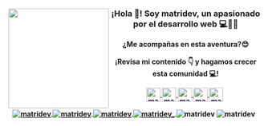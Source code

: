 <div>
  <img align="left" width="200" src="https://user-images.githubusercontent.com/120191428/209541987-8b82af7a-8d54-4a9e-9ce0-68b2f3b2e031.png" />   
   <h3 align="center">¡Hola 👋! Soy matridev, un apasionado por el desarrollo web 💻👾🚀</h3>
</div>

<p align="center"><strong>¿Me acompañas en esta aventura?😊<br /> <br /> ¡Revisa mi contenido 👇 y hagamos crecer esta comunidad 💻!</p>
<p align="center" style='margin-right:4px'>
   <a href="https://twitch.tv/matridev" target="_blank" >
    <img align="center" src="https://cdn.jsdelivr.net/npm/simple-icons@3.0.1/icons/twitch.svg" alt="matridev" height="28px" width="28px" />
  </a>
   <a href="https://youtube.com/matridev" target="_blank">
    <img align="center" src="https://cdn.jsdelivr.net/npm/simple-icons@3.0.1/icons/youtube.svg" alt="matridev" height="28px" width="28px" />
  </a>
  <a href="https://discord.gg/5Jt8B4DkHh" target="_blank">
    <img align="center" src="https://cdn.jsdelivr.net/npm/simple-icons@3.0.1/icons/discord.svg" alt="matridev" height="28px" width="28px"/>
  </a>
  <a href="https://instagram.com/matridev_" target="_blank">
    <img align="center" src="https://cdn.jsdelivr.net/npm/simple-icons@3.0.1/icons/instagram.svg" alt="matridev_" height="28px" width="28px" />
  </a>
  <a href="https://twitter.com/matridev_" target="_blank">
    <img align="center" src="https://cdn.jsdelivr.net/npm/simple-icons@3.0.1/icons/twitter.svg" alt="matridev_" height="28px" width="28px" />
  </a>
</p>

<p align="center" style='margin-right:4px'>
  <a href="https://www.youtube.com/channel/UC3jLXUuNoN7-cyJZmTeAr3w" target="_blank" >
    <img align="center" src="https://img.shields.io/youtube/channel/subscribers/UC3jLXUuNoN7-cyJZmTeAr3w?style=social" alt="matridev" />
  </a>
  <a href="https://twitch.com/matridev" target="_blank" >
    <img align="center" src="https://img.shields.io/twitch/status/matridev?style=social" alt="matridev" />
  </a>
  <a href="https://discord.gg/5Jt8B4DkHh" target="_blank">
    <img align="center" src="https://img.shields.io/discord/1047114024371892305?style=social&label=Discord&logo=discord" alt="matridev" />
  </a>
  <a href="https://twitter.com/matridev_" target="_blank" >
    <img align="center" src="https://img.shields.io/twitter/follow/matridev_?style=social" alt="matridev_" />
  </a>
  <a>
    <img align="center" src="https://img.shields.io/github/followers/matridev?style=social" alt="matridev" />
  </a>
  <a>
    <img align="center" src="https://img.shields.io/github/stars/matridev?style=social" alt="matridev" />
  </a>
  
</p>

